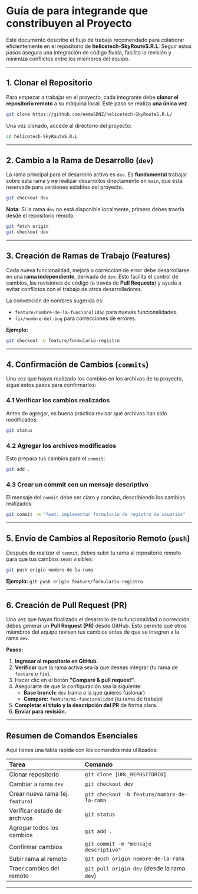 
# Guía de  para integrande que constribuyen al Proyecto

Este documento describe el flujo de trabajo recomendado para colaborar eficientemente en el repositorio de **helicetech-SkyRouteS.R.L**. Seguir estos pasos asegura una integración de código fluida, facilita la revisión y minimiza conflictos entre los miembros del equipo.

---

## 1. Clonar el Repositorio

Para empezar a trabajar en el proyecto, cada integrante debe **clonar el repositorio remoto** a su máquina local. Este paso se realiza **una única vez**.

```bash
git clone https://github.com/emmaSDNZ/helicetech-SkyRouteS.R.L/
```

Una vez clonado, accede al directorio del proyecto:

```bash
cd helicetech-SkyRouteS.R.L
```

---

## 2. Cambio a la Rama de Desarrollo (`dev`)

La rama principal para el desarrollo activo es `dev`. Es **fundamental** trabajar sobre esta rama y **no** realizar desarrollos directamente en `main`, que está reservada para versiones estables del proyecto.

```bash
git checkout dev
```

**Nota:** Si la rama `dev` no está disponible localmente, primero debes traerla desde el repositorio remoto:

```bash
git fetch origin
git checkout dev
```

---

## 3. Creación de Ramas de Trabajo (Features)

Cada nueva funcionalidad, mejora o corrección de error debe desarrollarse en una **rama independiente**, derivada de `dev`. Esto facilita el control de cambios, las revisiones de código (a través de **Pull Requests**) y ayuda a evitar conflictos con el trabajo de otros desarrolladores.

La convención de nombres sugerida es:

* `feature/nombre-de-la-funcionalidad` para nuevas funcionalidades.
* `fix/nombre-del-bug` para correcciones de errores.

**Ejemplo:**

```bash
git checkout -b feature/formulario-registro
```

---

## 4. Confirmación de Cambios (`commits`)

Una vez que hayas realizado los cambios en los archivos de tu proyecto, sigue estos pasos para confirmarlos:

### 4.1 Verificar los cambios realizados

Antes de agregar, es buena práctica revisar qué archivos han sido modificados:

```bash
git status
```

### 4.2 Agregar los archivos modificados

Esto prepara tus cambios para el `commit`:

```bash
git add .
```

### 4.3 Crear un commit con un mensaje descriptivo

El mensaje del `commit` debe ser claro y conciso, describiendo los cambios realizados:

```bash
git commit -m "feat: implementar formulario de registro de usuarios"
```

---

## 5. Envío de Cambios al Repositorio Remoto (`push`)

Después de realizar el `commit`, debes subir tu rama al repositorio remoto para que tus cambios sean visibles:

```bash
git push origin nombre-de-la-rama
```

**Ejemplo:** `git push origin feature/formulario-registro`

---

## 6. Creación de Pull Request (PR)

Una vez que hayas finalizado el desarrollo de tu funcionalidad o corrección, debes generar un **Pull Request (PR)** desde GitHub. Esto permite que otros miembros del equipo revisen tus cambios antes de que se integren a la rama `dev`.

**Pasos:**

1.  **Ingresar al repositorio en GitHub.**
2.  **Verificar** que la rama activa sea la que deseas integrar (tu rama de `feature` o `fix`).
3.  Hacer clic en el botón **"Compare & pull request"**.
4.  Asegurarte de que la configuración sea la siguiente:
    * **Base branch:** `dev` (rama a la que quieres fusionar)
    * **Compare:** `feature/mi-funcionalidad` (tu rama de trabajo)
5.  **Completar el título y la descripción del PR** de forma clara.
6.  **Enviar para revisión.**

---

## Resumen de Comandos Esenciales

Aquí tienes una tabla rápida con los comandos más utilizados:

| Tarea                             | Comando                                        |
| :-------------------------------- | :--------------------------------------------- |
| Clonar repositorio                | `git clone [URL_REPOSITORIO]`                  |
| Cambiar a rama `dev`              | `git checkout dev`                             |
| Crear nueva rama (ej. `feature`) | `git checkout -b feature/nombre-de-la-rama`    |
| Verificar estado de archivos      | `git status`                                   |
| Agregar todos los cambios         | `git add .`                                    |
| Confirmar cambios                 | `git commit -m "mensaje descriptivo"`          |
| Subir rama al remoto              | `git push origin nombre-de-la-rama`            |
| Traer cambios del remoto          | `git pull origin dev` (desde la rama `dev`)    |

---
